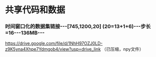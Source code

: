 # 共享代码和数据

### 时间窗口化的数据集链接---[745,1200,20] (20=13+1+6)---步长=16---136MB---
https://drive.google.com/file/d/1NhH97OZJ0LD-z9K5yna4Xhpe7Ydmgob4/view?usp=drive_link
（已压缩，npy文件）
